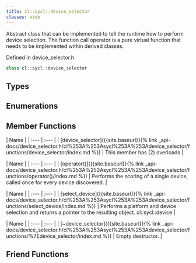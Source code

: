 ```yaml
---
title: cl::sycl::device_selector
classes: wide
---
```



Abstract class that can be implemented to tell the runtime how to perform device selection. The function call operator is a pure virtual function that needs to be implemented within derived classes. 

Defined in device_selector.h

```cpp
class cl::sycl::device_selector
```

## Types

## Enumerations

## Member Functions

  | Name |
| :--- | :--- |
| [device\_selector]({{site.baseurl}}{% link _api-docs/device_selector.h/cl%253A%253Asycl%253A%253Adevice_selector/functions/device_selector/index.md %}) | This member has (2) overloads |

  | Name |
| :--- | :--- |
| [operator()]({{site.baseurl}}{% link _api-docs/device_selector.h/cl%253A%253Asycl%253A%253Adevice_selector/functions/operator()/index.md %}) | Performs the scoring of a single device, called once for every device discovered.  |

  | Name |
| :--- | :--- |
| [select\_device]({{site.baseurl}}{% link _api-docs/device_selector.h/cl%253A%253Asycl%253A%253Adevice_selector/functions/select_device/index.md %}) | Performs a platform and device selection and returns a pointer to the resulting  object. cl::sycl::device |

  | Name |
| :--- | :--- |
| [~device\_selector]({{site.baseurl}}{% link _api-docs/device_selector.h/cl%253A%253Asycl%253A%253Adevice_selector/functions/%7Edevice_selector/index.md %}) | Empty destructor.  |


## Friend Functions

